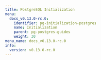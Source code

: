 ```yaml
---
title: PostgreSQL Initialization
menu:
  docs_v0.13.0-rc.0:
    identifier: pg-initialization-postgres
    name: Initialization
    parent: pg-postgres-guides
    weight: 30
menu_name: docs_v0.13.0-rc.0
info:
  version: v0.13.0-rc.0
---
```


